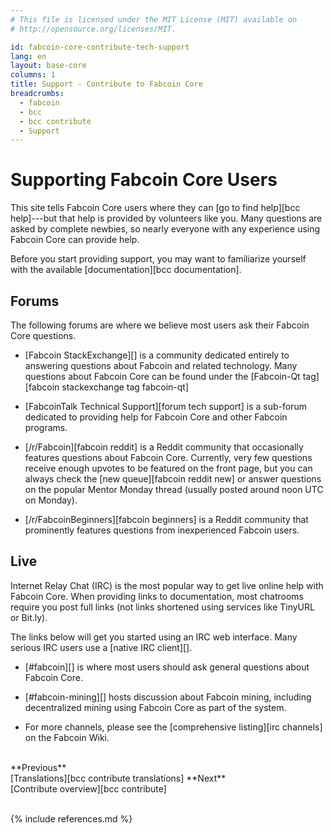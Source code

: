 ```yaml
---
# This file is licensed under the MIT License (MIT) available on
# http://opensource.org/licenses/MIT.

id: fabcoin-core-contribute-tech-support
lang: en
layout: base-core
columns: 1
title: Support - Contribute to Fabcoin Core
breadcrumbs:
  - fabcoin
  - bcc
  - bcc contribute
  - Support
---
```

# Supporting Fabcoin Core Users

This site tells Fabcoin Core users where they can [go to find help][bcc
help]---but that help is provided by volunteers like you. Many questions
are asked by complete newbies, so nearly everyone with any experience
using Fabcoin Core can provide help.

Before you start providing support, you may want to familiarize yourself
with the available [documentation][bcc documentation].

## Forums

The following forums are where we believe most users ask their Fabcoin
Core questions.

- [Fabcoin StackExchange][] is a community dedicated entirely to
  answering questions about Fabcoin and related technology.  Many
  questions about Fabcoin Core can be found under the [Fabcoin-Qt
  tag][fabcoin stackexchange tag fabcoin-qt]

- [FabcoinTalk Technical Support][forum tech support] is a
  sub-forum dedicated to providing help for Fabcoin Core and other
  Fabcoin programs.

- [/r/Fabcoin][fabcoin reddit] is a Reddit community that occasionally
  features questions about Fabcoin Core. Currently, very few questions
  receive enough upvotes to be featured on the front page, but you can
  always check the [new queue][fabcoin reddit new] or answer questions
  on the popular Mentor Monday thread (usually posted around noon UTC
  on Monday).

- [/r/FabcoinBeginners][fabcoin beginners] is a Reddit community that
  prominently features questions from inexperienced Fabcoin users.

## Live

Internet Relay Chat (IRC) is the most popular way to get live online
help with Fabcoin Core.  When providing links to documentation, most
chatrooms require you post full links (not links shortened using
services like TinyURL or Bit.ly).

The links below will get you started using an IRC web interface.  Many
serious IRC users use a [native IRC client][].

- [#fabcoin][] is where most users should ask general questions about
  Fabcoin Core.

- [#fabcoin-mining][] hosts discussion about Fabcoin mining, including
  decentralized mining using Fabcoin Core as part of the system.

- For more channels, please see the [comprehensive
  listing][irc channels] on the Fabcoin Wiki.

<br class="clear big">
<div class="prevnext">
<span markdown="1">**Previous**<br>[Translations][bcc contribute translations]</span>
<span markdown="1">**Next**<br>[Contribute overview][bcc contribute]</span>
</div>
<br class="clear">

{% include references.md %}
